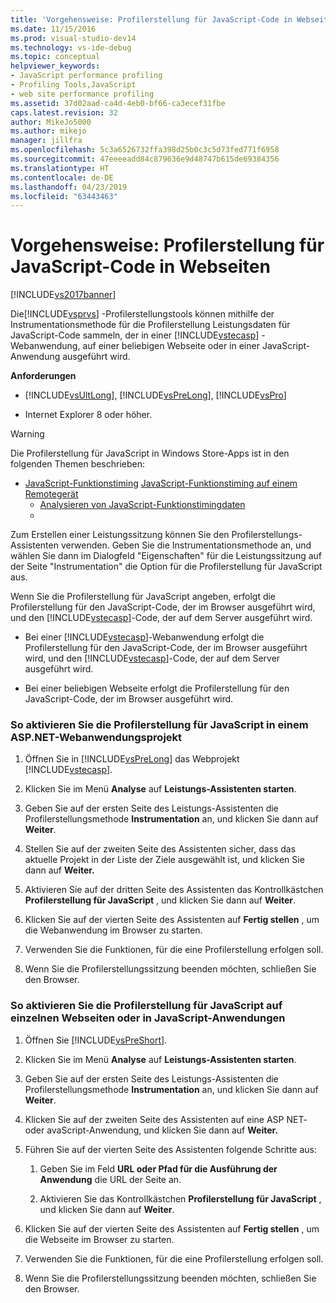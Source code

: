 ```yaml
---
title: 'Vorgehensweise: Profilerstellung für JavaScript-Code in Webseiten | Microsoft-Dokumentation'
ms.date: 11/15/2016
ms.prod: visual-studio-dev14
ms.technology: vs-ide-debug
ms.topic: conceptual
helpviewer_keywords:
- JavaScript performance profiling
- Profiling Tools,JavaScript
- web site performance profiling
ms.assetid: 37d02aad-ca4d-4eb0-bf66-ca3ecef31fbe
caps.latest.revision: 32
author: MikeJo5000
ms.author: mikejo
manager: jillfra
ms.openlocfilehash: 5c3a6526732ffa398d25b0c3c5d73fed771f6958
ms.sourcegitcommit: 47eeeeadd84c879636e9d48747b615de69384356
ms.translationtype: HT
ms.contentlocale: de-DE
ms.lasthandoff: 04/23/2019
ms.locfileid: "63443463"
---
```

# <a name="how-to-profile-javascript-code-in-web-pages"></a>Vorgehensweise: Profilerstellung für JavaScript-Code in Webseiten
[!INCLUDE[vs2017banner](../includes/vs2017banner.md)]

Die[!INCLUDE[vsprvs](../includes/vsprvs-md.md)] -Profilerstellungstools können mithilfe der Instrumentationsmethode für die Profilerstellung Leistungsdaten für JavaScript-Code sammeln, der in einer [!INCLUDE[vstecasp](../includes/vstecasp-md.md)] -Webanwendung, auf einer beliebigen Webseite oder in einer JavaScript-Anwendung ausgeführt wird.  
  
 **Anforderungen**  
  
- [!INCLUDE[vsUltLong](../includes/vsultlong-md.md)], [!INCLUDE[vsPreLong](../includes/vsprelong-md.md)], [!INCLUDE[vsPro](../includes/vspro-md.md)]  
  
- Internet Explorer 8 oder höher.  
  
> [!WARNING]
> Die Profilerstellung für JavaScript in Windows Store-Apps ist in den folgenden Themen beschrieben:  
> 
> - [JavaScript-Funktionstiming](http://msdn.microsoft.com/library/b2bf49fc-aea7-4d9c-8fcf-cff8b8dd0c03) [JavaScript-Funktionstiming auf einem Remotegerät](http://msdn.microsoft.com/library/d78812b6-a97e-46dc-8d99-e724d1d725d8)  
>   - [Analysieren von JavaScript-Funktionstimingdaten](http://msdn.microsoft.com/library/b5aea8d8-36df-47ba-a7ca-95406700ca9b)  
>   - 
  
 Zum Erstellen einer Leistungssitzung können Sie den Profilerstellungs-Assistenten verwenden. Geben Sie die Instrumentationsmethode an, und wählen Sie dann im Dialogfeld "Eigenschaften" für die Leistungssitzung auf der Seite "Instrumentation" die Option für die Profilerstellung für JavaScript aus.  
  
 Wenn Sie die Profilerstellung für JavaScript angeben, erfolgt die Profilerstellung für den JavaScript-Code, der im Browser ausgeführt wird, und den [!INCLUDE[vstecasp](../includes/vstecasp-md.md)]-Code, der auf dem Server ausgeführt wird.  
  
- Bei einer [!INCLUDE[vstecasp](../includes/vstecasp-md.md)]-Webanwendung erfolgt die Profilerstellung für den JavaScript-Code, der im Browser ausgeführt wird, und den [!INCLUDE[vstecasp](../includes/vstecasp-md.md)]-Code, der auf dem Server ausgeführt wird.  
  
- Bei einer beliebigen Webseite erfolgt die Profilerstellung für den JavaScript-Code, der im Browser ausgeführt wird.  
  
### <a name="to-profile-javascript-in-an-aspnet-web-application-project"></a>So aktivieren Sie die Profilerstellung für JavaScript in einem ASP.NET-Webanwendungsprojekt  
  
1. Öffnen Sie in [!INCLUDE[vsPreLong](../includes/vsprelong-md.md)] das Webprojekt [!INCLUDE[vstecasp](../includes/vstecasp-md.md)].  
  
2. Klicken Sie im Menü **Analyse** auf **Leistungs-Assistenten starten**.  
  
3. Geben Sie auf der ersten Seite des Leistungs-Assistenten die Profilerstellungsmethode **Instrumentation** an, und klicken Sie dann auf **Weiter**.  
  
4. Stellen Sie auf der zweiten Seite des Assistenten sicher, dass das aktuelle Projekt in der Liste der Ziele ausgewählt ist, und klicken Sie dann auf **Weiter.**  
  
5. Aktivieren Sie auf der dritten Seite des Assistenten das Kontrollkästchen **Profilerstellung für JavaScript** , und klicken Sie dann auf **Weiter**.  
  
6. Klicken Sie auf der vierten Seite des Assistenten auf **Fertig stellen** , um die Webanwendung im Browser zu starten.  
  
7. Verwenden Sie die Funktionen, für die eine Profilerstellung erfolgen soll.  
  
8. Wenn Sie die Profilerstellungssitzung beenden möchten, schließen Sie den Browser.  
  
### <a name="to-profile-javascript-in-individual-web-pages-or-a-javascript-applications"></a>So aktivieren Sie die Profilerstellung für JavaScript auf einzelnen Webseiten oder in JavaScript-Anwendungen  
  
1. Öffnen Sie [!INCLUDE[vsPreShort](../includes/vspreshort-md.md)].  
  
2. Klicken Sie im Menü **Analyse** auf **Leistungs-Assistenten starten**.  
  
3. Geben Sie auf der ersten Seite des Leistungs-Assistenten die Profilerstellungsmethode **Instrumentation** an, und klicken Sie dann auf **Weiter**.  
  
4. Klicken Sie auf der zweiten Seite des Assistenten auf eine ASP NET- oder avaScript-Anwendung, und klicken Sie dann auf **Weiter.**  
  
5. Führen Sie auf der vierten Seite des Assistenten folgende Schritte aus:  
  
    1. Geben Sie im Feld **URL oder Pfad für die Ausführung der Anwendung** die URL der Seite an.  
  
    2. Aktivieren Sie das Kontrollkästchen **Profilerstellung für JavaScript** , und klicken Sie dann auf **Weiter**.  
  
6. Klicken Sie auf der vierten Seite des Assistenten auf **Fertig stellen** , um die Webseite im Browser zu starten.  
  
7. Verwenden Sie die Funktionen, für die eine Profilerstellung erfolgen soll.  
  
8. Wenn Sie die Profilerstellungssitzung beenden möchten, schließen Sie den Browser.
